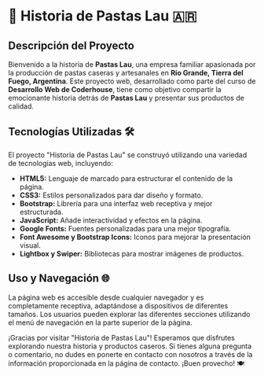 # 🍝 Historia de Pastas Lau 🇦🇷

## Descripción del Proyecto

Bienvenido a la historia de **Pastas Lau**, una empresa familiar apasionada por la producción de pastas caseras y artesanales en **Río Grande, Tierra del Fuego, Argentina**. Este proyecto web, desarrollado como parte del curso de **Desarrollo Web de Coderhouse**, tiene como objetivo compartir la emocionante historia detrás de **Pastas Lau** y presentar sus productos de calidad.

## Tecnologías Utilizadas 🛠️

El proyecto "Historia de Pastas Lau" se construyó utilizando una variedad de tecnologías web, incluyendo:

- **HTML5:** Lenguaje de marcado para estructurar el contenido de la página.
- **CSS3:** Estilos personalizados para dar diseño y formato.
- **Bootstrap:** Librería para una interfaz web receptiva y mejor estructurada.
- **JavaScript:** Añade interactividad y efectos en la página.
- **Google Fonts:** Fuentes personalizadas para una mejor tipografía.
- **Font Awesome y Bootstrap Icons:** Iconos para mejorar la presentación visual.
- **Lightbox y Swiper:** Bibliotecas para mostrar imágenes de productos.

## Uso y Navegación 🌐

La página web es accesible desde cualquier navegador y es completamente receptiva, adaptándose a dispositivos de diferentes tamaños. Los usuarios pueden explorar las diferentes secciones utilizando el menú de navegación en la parte superior de la página.

¡Gracias por visitar "Historia de Pastas Lau"! Esperamos que disfrutes explorando nuestra historia y productos caseros. Si tienes alguna pregunta o comentario, no dudes en ponerte en contacto con nosotros a través de la información proporcionada en la página de contacto. ¡Buen provecho! 🍽️

